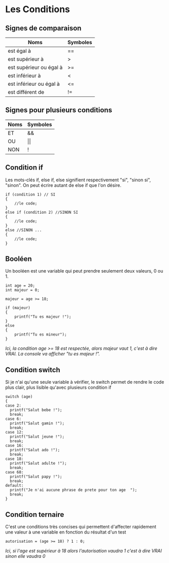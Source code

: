 # Les Conditions

## Signes de comparaison

Noms                   |Symboles
-----------------------|--------
est égal à             |==
est supérieur à        |>
est supérieur ou égal à|>=
est inférieur à        |<
est inférieur ou égal à|<=
est différent de       |!=

## Signes pour plusieurs conditions

Noms|Symboles
----|--------
ET  |&&
OU  |&#124;&#124;
NON |!


## Condition if

Les mots-clés if, else if, else signifient respectivement "si", "sinon si", "sinon". On peut écrire autant de else if que l'on désire.

<pre><code class="c">if (condition 1) // SI
{
    //le code;
}
else if (condition 2) //SINON SI
{
    //le code;
}
else //SINON ...
{
    //le code;
}
</code></pre>

## Booléen

Un booléen est une variable qui peut prendre seulement deux valeurs, 0 ou 1.

<pre><code class="c">int age = 20;
int majeur = 0;
  
majeur = age >= 18;

if (majeur)
{
    printf("Tu es majeur !");
}
else
{
    printf("Tu es mineur");
}
</code></pre>

*Ici, la condition age >= 18 est respectée, alors majeur vaut 1, c'est à dire VRAI. La console va afficher "tu es majeur !".*

## Condition switch

Si je n'ai qu'une seule variable à vérifier, le switch permet de rendre le code plus clair, plus lisible qu'avec plusieurs condition if

<pre><code class="c">switch (age)
{
case 2:
  printf("Salut bebe !");
  break;
case 6:
  printf("Salut gamin !");
  break;
case 12:
  printf("Salut jeune !");
  break;
case 16:
  printf("Salut ado !");
  break;
case 18:
  printf("Salut adulte !");
  break;
case 68:
  printf("Salut papy !");
  break;
default:
  printf("Je n'ai aucune phrase de prete pour ton age  ");
  break;
}
</code></pre>

## Condition ternaire

C'est une conditions très concises qui permettent d'affecter rapidement une valeur à une variable en fonction du résultat d'un test

<pre><code class="c">autorisation = (age >= 18) ? 1 : 0;
</code></pre>

*Ici, si l'age est supérieur à 18 alors l'autorisation vaudra 1 c'est à dire VRAI sinon elle vaudra 0*